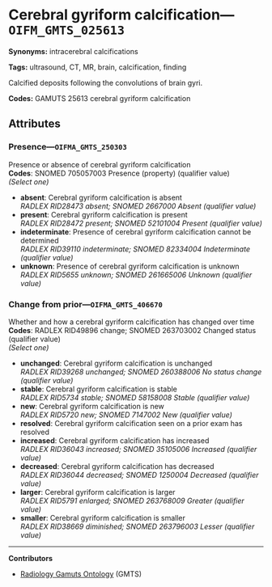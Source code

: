 # Cerebral gyriform calcification—`OIFM_GMTS_025613`

**Synonyms:** intracerebral calcifications

**Tags:** ultrasound, CT, MR, brain, calcification, finding

Calcified deposits following the convolutions of brain gyri.

**Codes:** GAMUTS 25613 cerebral gyriform calcification

## Attributes

### Presence—`OIFMA_GMTS_250303`

Presence or absence of cerebral gyriform calcification  
**Codes**: SNOMED 705057003 Presence (property) (qualifier value)  
*(Select one)*

- **absent**: Cerebral gyriform calcification is absent  
_RADLEX RID28473 absent; SNOMED 2667000 Absent (qualifier value)_
- **present**: Cerebral gyriform calcification is present  
_RADLEX RID28472 present; SNOMED 52101004 Present (qualifier value)_
- **indeterminate**: Presence of cerebral gyriform calcification cannot be determined  
_RADLEX RID39110 indeterminate; SNOMED 82334004 Indeterminate (qualifier value)_
- **unknown**: Presence of cerebral gyriform calcification is unknown  
_RADLEX RID5655 unknown; SNOMED 261665006 Unknown (qualifier value)_

### Change from prior—`OIFMA_GMTS_406670`

Whether and how a cerebral gyriform calcification has changed over time  
**Codes**: RADLEX RID49896 change; SNOMED 263703002 Changed status (qualifier value)  
*(Select one)*

- **unchanged**: Cerebral gyriform calcification is unchanged  
_RADLEX RID39268 unchanged; SNOMED 260388006 No status change (qualifier value)_
- **stable**: Cerebral gyriform calcification is stable  
_RADLEX RID5734 stable; SNOMED 58158008 Stable (qualifier value)_
- **new**: Cerebral gyriform calcification is new  
_RADLEX RID5720 new; SNOMED 7147002 New (qualifier value)_
- **resolved**: Cerebral gyriform calcification seen on a prior exam has resolved  
- **increased**: Cerebral gyriform calcification has increased  
_RADLEX RID36043 increased; SNOMED 35105006 Increased (qualifier value)_
- **decreased**: Cerebral gyriform calcification has decreased  
_RADLEX RID36044 decreased; SNOMED 1250004 Decreased (qualifier value)_
- **larger**: Cerebral gyriform calcification is larger  
_RADLEX RID5791 enlarged; SNOMED 263768009 Greater (qualifier value)_
- **smaller**: Cerebral gyriform calcification is smaller  
_RADLEX RID38669 diminished; SNOMED 263796003 Lesser (qualifier value)_

---

**Contributors**

- [Radiology Gamuts Ontology](https://gamuts.net/) (GMTS)
